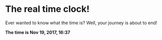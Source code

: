# The real time clock!

Ever wanted to know what the time is? Well, your journey is about to end!

**The time is Nov 19, 2017, 16:37**